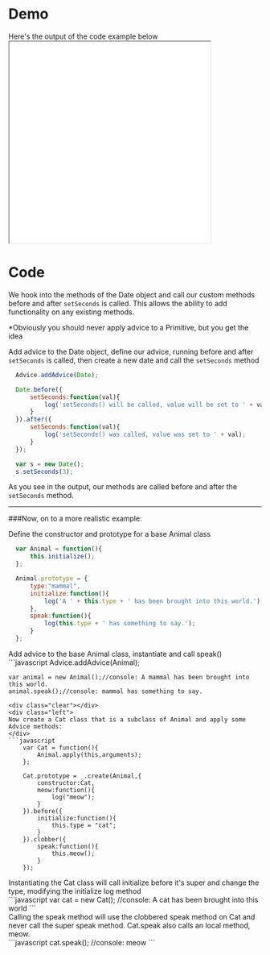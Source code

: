 # Demo

<div class="clear"></div>
<div class="left">
	Here's the output of the code example below
</div>
<iframe src="../resources/demos/demo1.html" class="demo-frame" style="display:inline-block; width: 400px; height: 400px;"></iframe>

<div class="clear"></div>

# Code

<div class="clear"></div>

We hook into the methods of the Date object and call our custom methods before and after `setSeconds` is called.  This allows the ability to add functionality on any existing methods.

*Obviously you should never apply advice to a Primitive, but you get the idea

<div class="left">

Add advice to the Date object, define our advice, running before and after `setSeconds` is called, then create a new date and call the `setSeconds` method

</div>

```javascript
  Advice.addAdvice(Date);

  Date.before({
      setSeconds:function(val){
          log('setSeconds() will be called, value will be set to ' + val);
      }
  }).after({
      setSeconds:function(val){
          log('setSeconds() was called, value was set to ' + val);
      }
  });

  var s = new Date();
  s.setSeconds(3);
```

<div class="clear"></div>

As you see in the output, our methods are called before and after the `setSeconds` method.

---

###Now, on to a more realistic example:

<div class="left">
Define the constructor and prototype for a base Animal class
</div>

```javascript
  var Animal = function(){
      this.initialize();
  };

  Animal.prototype = {
      type:"mammal",
      initialize:function(){
          log('A ' + this.type + ' has been brought into this world.');
      },
      speak:function(){
          log(this.type + ' has something to say.');
      }
  };
```
<div class="clear"></div>
<div class="left">
Add advice to the base Animal class, instantiate and call speak()
</div>
```javascript
    Advice.addAdvice(Animal);

    var animal = new Animal();//console: A mammal has been brought into this world.
    animal.speak();//console: mammal has something to say.
```
<div class="clear"></div>
<div class="left">
Now create a Cat class that is a subclass of Animal and apply some Advice methods:
</div>
```javascript
    var Cat = function(){
        Animal.apply(this,arguments);
    };

    Cat.prototype = _.create(Animal,{
        constructor:Cat,
        meow:function(){
            log("meow");
        }
    }).before({
        initialize:function(){
            this.type = "cat";
        }
    }).clobber({
        speak:function(){
            this.meow();
        }
    });
```

<div class="clear"></div>
<div class="left">
Instantiating the Cat class will call initialize before it's super and change the type, modifying the initialize log method
</div>
```javascript
   var cat = new Cat(); //console: A cat has been brought into this world
```

<div class="clear"></div>
<div class="left">
Calling the speak method will use the clobbered speak method on Cat and never call the super speak method. Cat.speak also calls an local method, meow.
</div>
```javascript
  cat.speak(); //console: meow
```
